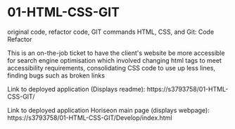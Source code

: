 # 01-HTML-CSS-GIT
original code, refactor code, GIT commands 
HTML, CSS, and Git: Code Refactor

This is an on-the-job ticket to have the client's website be more accessible for search engine optimisation which involved changing html tags to meet accessibility requirements, consolidating CSS code to use up less lines, finding bugs such as broken links

Link to deployed application (Displays readme): https://s3793758/01-HTML-CSS-GIT/

Link to deployed application Horiseon main page (displays webpage): https://s3793758/01-HTML-CSS-GIT/Develop/index.html
